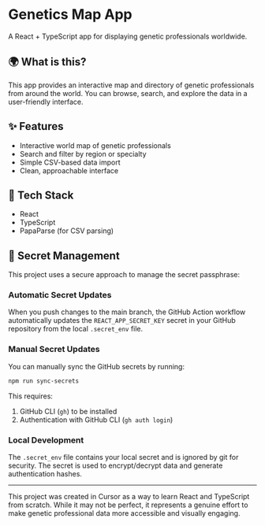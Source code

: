 # Genetics Map App

A React + TypeScript app for displaying genetic professionals worldwide.

## 🌍 What is this?
This app provides an interactive map and directory of genetic professionals from around the world. You can browse, search, and explore the data in a user-friendly interface.

## ✨ Features
- Interactive world map of genetic professionals
- Search and filter by region or specialty
- Simple CSV-based data import
- Clean, approachable interface

## 🧩 Tech Stack
- React
- TypeScript
- PapaParse (for CSV parsing)

## 🔐 Secret Management

This project uses a secure approach to manage the secret passphrase:

### Automatic Secret Updates
When you push changes to the main branch, the GitHub Action workflow automatically updates the `REACT_APP_SECRET_KEY` secret in your GitHub repository from the local `.secret_env` file.

### Manual Secret Updates
You can manually sync the GitHub secrets by running:
```bash
npm run sync-secrets
```

This requires:
1. GitHub CLI (`gh`) to be installed
2. Authentication with GitHub CLI (`gh auth login`)

### Local Development
The `.secret_env` file contains your local secret and is ignored by git for security. The secret is used to encrypt/decrypt data and generate authentication hashes.

---

This project was created in Cursor as a way to learn React and TypeScript from scratch. While it may not be perfect, it represents a genuine effort to make genetic professional data more accessible and visually engaging.